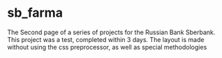 # sb_farma
The Second page of a series of projects for the Russian Bank Sberbank. This project was a test, completed within 3 days. The layout is made without using the css preprocessor, as well as special methodologies
